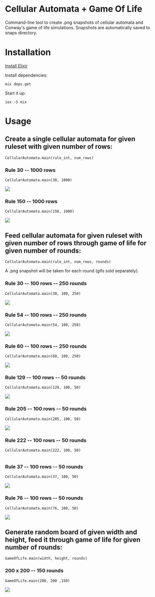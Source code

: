 # Cellular Automata + Game Of Life
Command-line tool to create .png snapshots of cellular automata and Conway's game of life simulations. Snapshots are automatically saved to snaps directory.

# Installation
[Install Elixir](https://elixir-lang.org/install.html)

Install dependencies:

```mix deps.get```

Start it up:

```iex -S mix```

# Usage

## Create a single cellular automata for given ruleset with given number of rows:

```CellularAutomata.main(rule_int, num_rows)```

### Rule 30 -- 1000 rows

```CellularAutomata.main(30, 1000)```

![](https://i.imgur.com/L0jjckx.png)

### Rule 150 -- 1000 rows

```CellularAutomata.main(150, 1000)```

![](https://imgur.com/HwAPI4X.png)

## Feed cellular automata for given ruleset with given number of rows through game of life for given number of rounds:

```CellularAutomata.main(rule_int, num_rows, rounds)```

A .png snapshot will be taken for each round (gifs sold separately).

### Rule 30 -- 100 rows -- 250 rounds

```CellularAutomata.main(30, 100, 250)```

![](https://i.imgur.com/ma88Vuv.gif)

### Rule 54 -- 100 rows -- 250 rounds

```CellularAutomata.main(54, 100, 250)```

![](https://imgur.com/UUCEVdI.gif)

### Rule 60 -- 100 rows -- 250 rounds

```CellularAutomata.main(60, 100, 250)```

![](https://imgur.com/8vWeyxP.gif)

### Rule 129 -- 100 rows -- 50 rounds

```CellularAutomata.main(129, 100, 50)```

![](https://imgur.com/oz7HzHJ.gif)

### Rule 205 -- 100 rows -- 50 rounds

```CellularAutomata.main(205, 100, 50)```

![](https://imgur.com/dxo3vuv.gif)

### Rule 222 -- 100 rows -- 50 rounds

```CellularAutomata.main(222, 100, 50)```

![]()

### Rule 37 -- 100 rows -- 50 rounds

```CellularAutomata.main(37, 100, 50)```

![](https://imgur.com/5kCMJzx.gif)

### Rule 76 -- 100 rows -- 50 rounds

```CellularAutomata.main(76, 100, 50)```

![](https://imgur.com/SpAc0SK.gif)

## Generate random board of given width and height, feed it through game of life for given number of rounds:

```GameOfLife.main(width, height, rounds)```

### 200 x 200 -- 150 rounds

```GameOfLife.main(200, 200 ,150)```

![](https://imgur.com/iF946lh.gif)
